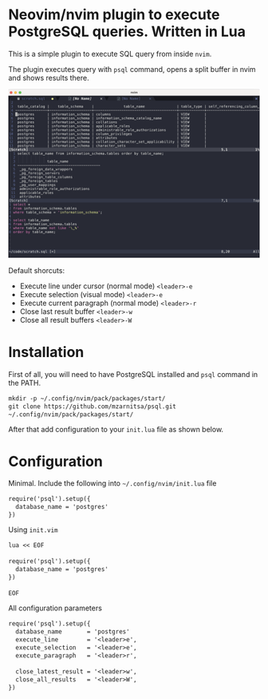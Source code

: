# Neovim/nvim plugin to execute PostgreSQL queries. Written in Lua

This is a simple plugin to execute SQL query from inside `nvim`.

The plugin executes query with `psql` command, opens a split buffer in nvim and shows results there.

![screenshot](sql-results.png)

Default shorcuts:
- Execute line under cursor (normal mode) `<leader>-e`
- Execute selection (visual mode) `<leader>-e`
- Execute current paragraph (normal mode) `<leader>-r`
- Close last result buffer `<leader>-w`
- Close all result buffers `<leader>-W`

# Installation

First of all, you will need to have PostgreSQL installed and `psql` command in the PATH.

```
mkdir -p ~/.config/nvim/pack/packages/start/
git clone https://github.com/mzarnitsa/psql.git ~/.config/nvim/pack/packages/start/

```

After that add configuration to your `init.lua` file as shown below.

# Configuration

Minimal. Include the following into `~/.config/nvim/init.lua` file

```
require('psql').setup({
  database_name = 'postgres'
})
```

Using `init.vim`

```
lua << EOF

require('psql').setup({
  database_name = 'postgres'
})

EOF

```

All configuration parameters

```
require('psql').setup({
  database_name       = 'postgres'
  execute_line        = '<leader>e',
  execute_selection   = '<leader>e',
  execute_paragraph   = '<leader>r',

  close_latest_result = '<leader>w',
  close_all_results   = '<leader>W',
})
```
